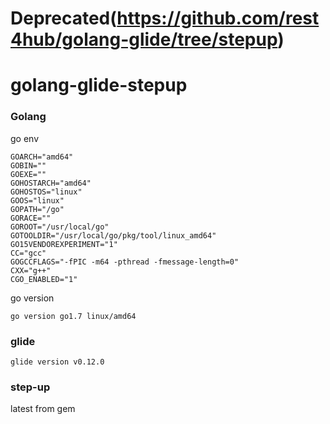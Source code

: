 # Deprecated(https://github.com/rest4hub/golang-glide/tree/stepup)

# golang-glide-stepup
### Golang
go env
```
GOARCH="amd64"
GOBIN=""
GOEXE=""
GOHOSTARCH="amd64"
GOHOSTOS="linux"
GOOS="linux"
GOPATH="/go"
GORACE=""
GOROOT="/usr/local/go"
GOTOOLDIR="/usr/local/go/pkg/tool/linux_amd64"
GO15VENDOREXPERIMENT="1"
CC="gcc"
GOGCCFLAGS="-fPIC -m64 -pthread -fmessage-length=0"
CXX="g++"
CGO_ENABLED="1"
```
go version
```
go version go1.7 linux/amd64
```
### glide
```
glide version v0.12.0

```
### step-up
latest from gem

